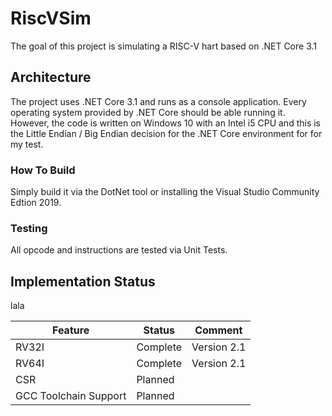 # RiscVSim
The goal of this project is simulating a RISC-V hart based on .NET Core 3.1 

## Architecture
The project uses .NET Core 3.1 and runs as a console application. Every operating system provided by .NET Core should be able running it. 
However, the code is written on Windows 10 with an Intel i5 CPU and this is the Little Endian / Big Endian decision for the .NET Core environment for for my test. 

### How To Build
Simply build it via the DotNet tool or installing the Visual Studio Community Edtion 2019.

### Testing
All opcode and instructions are tested via Unit Tests. 

## Implementation Status
lala

| Feature | Status | Comment |
| ------- | ------ | ------- |
| RV32I | Complete | Version 2.1 |
| RV64I | Complete | Version 2.1 |
| CSR | Planned | |
| GCC Toolchain Support | Planned ||
